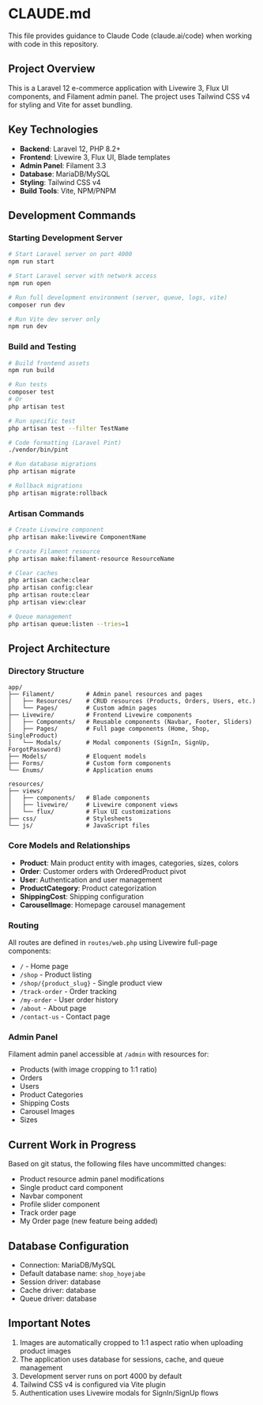 # CLAUDE.md

This file provides guidance to Claude Code (claude.ai/code) when working with code in this repository.

## Project Overview

This is a Laravel 12 e-commerce application with Livewire 3, Flux UI components, and Filament admin panel. The project uses Tailwind CSS v4 for styling and Vite for asset bundling.

## Key Technologies

- **Backend**: Laravel 12, PHP 8.2+
- **Frontend**: Livewire 3, Flux UI, Blade templates
- **Admin Panel**: Filament 3.3
- **Database**: MariaDB/MySQL
- **Styling**: Tailwind CSS v4
- **Build Tools**: Vite, NPM/PNPM

## Development Commands

### Starting Development Server
```bash
# Start Laravel server on port 4000
npm run start

# Start Laravel server with network access
npm run open

# Run full development environment (server, queue, logs, vite)
composer run dev

# Run Vite dev server only
npm run dev
```

### Build and Testing
```bash
# Build frontend assets
npm run build

# Run tests
composer test
# Or
php artisan test

# Run specific test
php artisan test --filter TestName

# Code formatting (Laravel Pint)
./vendor/bin/pint

# Run database migrations
php artisan migrate

# Rollback migrations
php artisan migrate:rollback
```

### Artisan Commands
```bash
# Create Livewire component
php artisan make:livewire ComponentName

# Create Filament resource
php artisan make:filament-resource ResourceName

# Clear caches
php artisan cache:clear
php artisan config:clear
php artisan route:clear
php artisan view:clear

# Queue management
php artisan queue:listen --tries=1
```

## Project Architecture

### Directory Structure

```
app/
├── Filament/         # Admin panel resources and pages
│   ├── Resources/    # CRUD resources (Products, Orders, Users, etc.)
│   └── Pages/        # Custom admin pages
├── Livewire/         # Frontend Livewire components
│   ├── Components/   # Reusable components (Navbar, Footer, Sliders)
│   ├── Pages/        # Full page components (Home, Shop, SingleProduct)
│   └── Modals/       # Modal components (SignIn, SignUp, ForgotPassword)
├── Models/           # Eloquent models
├── Forms/            # Custom form components
└── Enums/            # Application enums

resources/
├── views/
│   ├── components/   # Blade components
│   ├── livewire/     # Livewire component views
│   └── flux/         # Flux UI customizations
├── css/              # Stylesheets
└── js/               # JavaScript files
```

### Core Models and Relationships

- **Product**: Main product entity with images, categories, sizes, colors
- **Order**: Customer orders with OrderedProduct pivot
- **User**: Authentication and user management
- **ProductCategory**: Product categorization
- **ShippingCost**: Shipping configuration
- **CarouselImage**: Homepage carousel management

### Routing

All routes are defined in `routes/web.php` using Livewire full-page components:
- `/` - Home page
- `/shop` - Product listing
- `/shop/{product_slug}` - Single product view
- `/track-order` - Order tracking
- `/my-order` - User order history
- `/about` - About page
- `/contact-us` - Contact page

### Admin Panel

Filament admin panel accessible at `/admin` with resources for:
- Products (with image cropping to 1:1 ratio)
- Orders
- Users
- Product Categories
- Shipping Costs
- Carousel Images
- Sizes

## Current Work in Progress

Based on git status, the following files have uncommitted changes:
- Product resource admin panel modifications
- Single product card component
- Navbar component
- Profile slider component
- Track order page
- My Order page (new feature being added)

## Database Configuration

- Connection: MariaDB/MySQL
- Default database name: `shop_hoyejabe`
- Session driver: database
- Cache driver: database
- Queue driver: database

## Important Notes

1. Images are automatically cropped to 1:1 aspect ratio when uploading product images
2. The application uses database for sessions, cache, and queue management
3. Development server runs on port 4000 by default
4. Tailwind CSS v4 is configured via Vite plugin
5. Authentication uses Livewire modals for SignIn/SignUp flows
